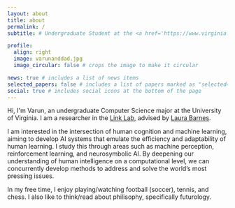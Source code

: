 ```yaml
---
layout: about
title: about
permalink: /
subtitle: # Undergraduate Student at the <a href='https://www.virginia.edu/'>University of Virginia</a>

profile:
  align: right
  image: varunanddad.jpg
  image_circular: false # crops the image to make it circular

news: true # includes a list of news items
selected_papers: false # includes a list of papers marked as "selected={true}"
social: true # includes social icons at the bottom of the page
---
```


Hi, I'm Varun, an undergraduate Computer Science major at the University of Virginia. I am a researcher in the <a href='https://engineering.virginia.edu/labs-groups/link-lab'>Link Lab</a>, advised by <a href='https://engineering.virginia.edu/faculty/laura-barnes'>Laura Barnes</a>.

I am interested in the intersection of human cognition and machine learning, aiming to develop AI systems that emulate the efficiency and adaptability of human learning. I study this through areas such as machine perception, reinforcement learning, and neurosymbolic AI. By deepening our understanding of human intelligence on a computational level, we can concurrently develop methods to address and solve the world’s most pressing issues.

In my free time, I enjoy playing/watching football (soccer), tennis, and chess. I also like to think/read about philisophy, specifically futurology.
